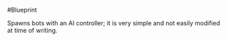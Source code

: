 #Blueprint 

Spawns bots with an AI controller; it is very simple and not easily modified at time of writing.